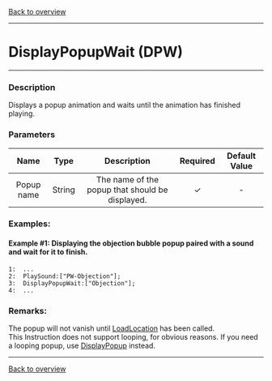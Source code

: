 [Back to overview](index.md)

---
# DisplayPopupWait (DPW)
---
### Description
Displays a popup animation and waits until the animation has finished playing.

### Parameters

|Name|Type|Description|Required|Default Value|
|:---:|:---:|:---:|:---:|:---:|
|Popup name|String|The name of the popup that should be displayed.|✓|-|

### Examples:
#### Example #1: Displaying the objection bubble popup paired with a sound and wait for it to finish.
```
1:  ...
2:  PlaySound:["PW-Objection"];
3:  DisplayPopupWait:["Objection"];
4:  ...
```

### Remarks:
The popup will not vanish until [LoadLocation](LoadLocation.md) has been called.  
This Instruction does not support looping, for obvious reasons. If you need a looping popup, use [DisplayPopup](DisplayPopup.md) instead.

---
[Back to overview](index.md)